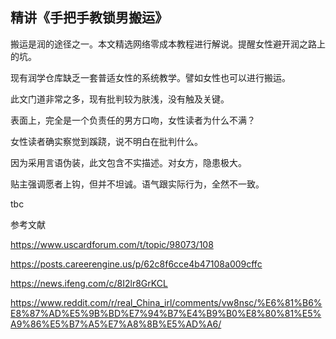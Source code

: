 ## 精讲《手把手教锁男搬运》

搬运是润的途径之一。本文精选网络零成本教程进行解说。提醒女性避开润之路上的坑。

现有润学仓库缺乏一套普适女性的系统教学。譬如女性也可以进行搬运。

此文门道非常之多，现有批判较为肤浅，没有触及关键。

表面上，完全是一个负责任的男方口吻，女性读者为什么不满？

女性读者确实察觉到蹊跷，说不明白在批判什么。

因为采用言语伪装，此文包含不实描述。对女方，隐患极大。

贴主强调愿者上钩，但并不坦诚。语气跟实际行为，全然不一致。

tbc

参考文献

https://www.uscardforum.com/t/topic/98073/108

https://posts.careerengine.us/p/62c8f6cce4b47108a009cffc

https://news.ifeng.com/c/8I2lr8GrKCL

https://www.reddit.com/r/real_China_irl/comments/vw8nsc/%E6%81%B6%E8%87%AD%E5%9B%BD%E7%94%B7%E4%B9%B0%E8%80%81%E5%A9%86%E5%B7%A5%E7%A8%8B%E5%AD%A6/
